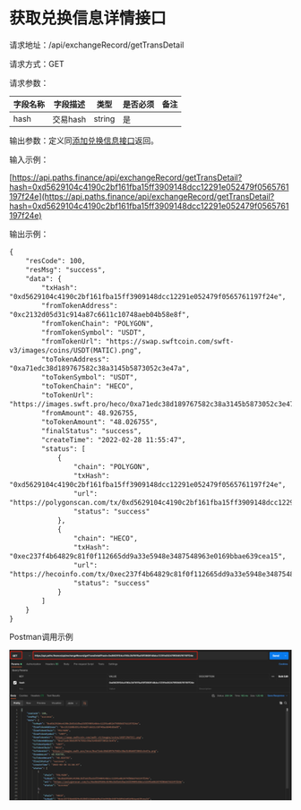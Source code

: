 # 获取兑换信息详情接口

请求地址：/api/exchangeRecord/getTransDetail

请求方式：GET

请求参数：

| 字段名称 | 字段描述   | 类型     | 是否必须 | 备注 |
| ---- | ------ | ------ | ---- | -- |
| hash | 交易hash | string | 是    |    |

输出参数：定义同[添加兑换信息接口](tian-jia-dui-huan-xin-xi-jie-kou.md)返回。

输入示例：

[https://api.paths.finance/api/exchangeRecord/getTransDetail?hash=0xd5629104c4190c2bf161fba15ff3909148dcc12291e052479f0565761197f24e](https://api.paths.finance/api/exchangeRecord/getTransDetail?hash=0xd5629104c4190c2bf161fba15ff3909148dcc12291e052479f0565761197f24e)

输出示例：

```
{
    "resCode": 100,
    "resMsg": "success",
    "data": {
        "txHash": "0xd5629104c4190c2bf161fba15ff3909148dcc12291e052479f0565761197f24e",
        "fromTokenAddress": "0xc2132d05d31c914a87c6611c10748aeb04b58e8f",
        "fromTokenChain": "POLYGON",
        "fromTokenSymbol": "USDT",
        "fromTokenUrl": "https://swap.swftcoin.com/swft-v3/images/coins/USDT(MATIC).png",
        "toTokenAddress": "0xa71edc38d189767582c38a3145b5873052c3e47a",
        "toTokenSymbol": "USDT",
        "toTokenChain": "HECO",
        "toTokenUrl": "https://images.swft.pro/heco/0xa71edc38d189767582c38a3145b5873052c3e47a.png",
        "fromAmount": 48.926755,
        "toTokenAmount": "48.026755",
        "finalStatus": "success",
        "createTime": "2022-02-28 11:55:47",
        "status": [
            {
                "chain": "POLYGON",
                "txHash": "0xd5629104c4190c2bf161fba15ff3909148dcc12291e052479f0565761197f24e",
                "url": "https://polygonscan.com/tx/0xd5629104c4190c2bf161fba15ff3909148dcc12291e052479f0565761197f24e",
                "status": "success"
            },
            {
                "chain": "HECO",
                "txHash": "0xec237f4b64829c81f0f112665dd9a33e5948e3487548963e0169bbae639cea15",
                "url": "https://hecoinfo.com/tx/0xec237f4b64829c81f0f112665dd9a33e5948e3487548963e0169bbae639cea15",
                "status": "success"
            }
        ]
    }
}
```

Postman调用示例

![](../.gitbook/assets/nft-getorderdetail.png)
